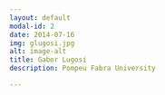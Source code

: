 ```yaml
---
layout: default
modal-id: 2
date: 2014-07-16
img: glugosi.jpg
alt: image-alt
title: Gabor Lugosi
description: Pompeu Fabra University

---
```


